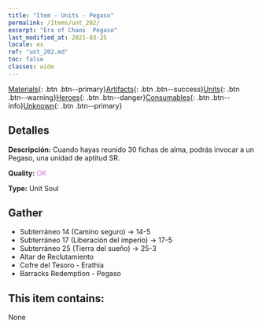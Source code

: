 ```yaml
---
title: "Item - Units - Pegaso"
permalink: /Items/unt_202/
excerpt: "Era of Chaos  Pegaso"
last_modified_at: 2021-03-25
locale: es
ref: "unt_202.md"
toc: false
classes: wide
---
```

 [Materials](/es/Items/){: .btn .btn--primary}[Artifacts](/es/Items/Artifacts/){: .btn .btn--success}[Units](/es/Items/Units/){: .btn .btn--warning}[Heroes](/es/Items/Heroes/){: .btn .btn--danger}[Consumables](/es/Items/Consumables/){: .btn .btn--info}[Unknown](/es/Items/Unknown/){: .btn .btn--primary}

## Detalles
 **Descripción:** Cuando hayas reunido 30 fichas de alma, podrás invocar a un Pegaso, una unidad de aptitud SR.

 **Quality:** <span style="color: #DA70D6">OK</span>

 **Type:** Unit Soul

## Gather

*    Subterráneo 14 (Camino seguro) -> 14-5 
*    Subterráneo 17 (Liberación del imperio) -> 17-5 
*    Subterráneo 25 (Tierra del sueño) -> 25-3 
*    Altar de Reclutamiento 
*    Cofre del Tesoro - Erathia 
*    Barracks Redemption - Pegaso 

## This item contains:

  None

